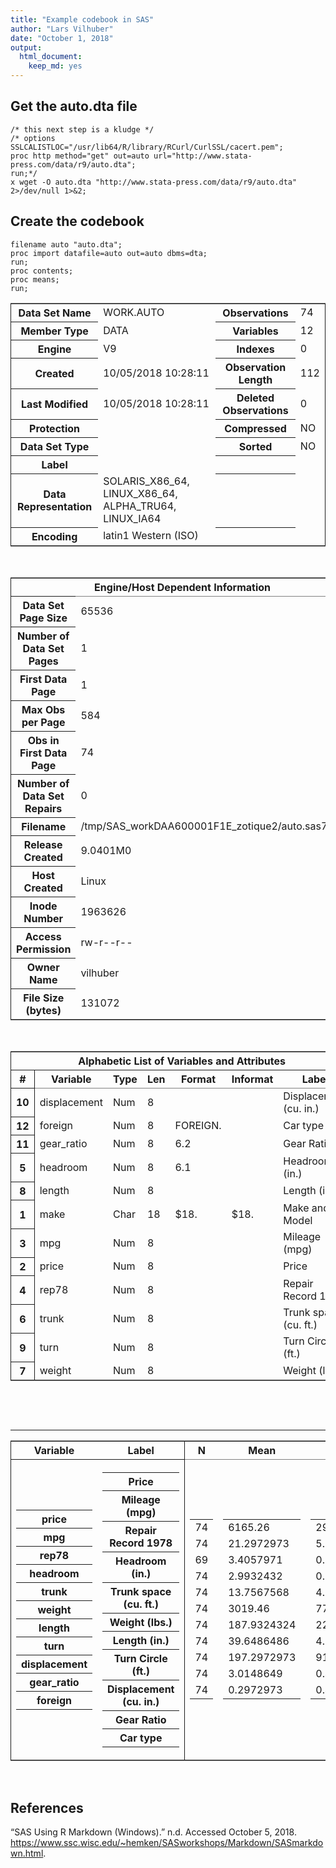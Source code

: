 ```yaml
---
title: "Example codebook in SAS"
author: "Lars Vilhuber"
date: "October 1, 2018"
output:
  html_document:
    keep_md: yes
---
```






## Get the auto.dta file

```sashtml
/* this next step is a kludge */
/* options SSLCALISTLOC="/usr/lib64/R/library/RCurl/CurlSSL/cacert.pem";
proc http method="get" out=auto url="http://www.stata-press.com/data/r9/auto.dta";
run;*/
x wget -O auto.dta "http://www.stata-press.com/data/r9/auto.dta" 2>/dev/null 1>&2;

```

## Create the codebook

```sashtml
filename auto "auto.dta";
proc import datafile=auto out=auto dbms=dta;
run;
proc contents;
proc means;
run;

```


<div class="branch">
<a name="IDX"></a>
<div>
<!-- closes branch div -->
<!-- closes align="left" and its parent div -->
<div align="left">
<!--BEGINTABLE--><table class="table" cellspacing="0" cellpadding="7" rules="groups" frame="hsides" summary="Procedure Contents: Attributes">
<colgroup>
<col>
<col>
<col>
<col>
</colgroup>
<tbody>
<tr>
<th class="l rowheader" scope="row">Data Set Name</th>
<td class="l data">WORK.AUTO</td>
<th class="l rowheader" scope="row">Observations</th>
<td class="l data">74</td>
</tr>
<tr>
<th class="l rowheader" scope="row">Member Type</th>
<td class="l data">DATA</td>
<th class="l rowheader" scope="row">Variables</th>
<td class="l data">12</td>
</tr>
<tr>
<th class="l rowheader" scope="row">Engine</th>
<td class="l data">V9</td>
<th class="l rowheader" scope="row">Indexes</th>
<td class="l data">0</td>
</tr>
<tr>
<th class="l rowheader" scope="row">Created</th>
<td class="l data">10/05/2018 10:28:11</td>
<th class="l rowheader" scope="row">Observation Length</th>
<td class="l data">112</td>
</tr>
<tr>
<th class="l rowheader" scope="row">Last Modified</th>
<td class="l data">10/05/2018 10:28:11</td>
<th class="l rowheader" scope="row">Deleted Observations</th>
<td class="l data">0</td>
</tr>
<tr>
<th class="l rowheader" scope="row">Protection</th>
<td class="l data"> </td>
<th class="l rowheader" scope="row">Compressed</th>
<td class="l data">NO</td>
</tr>
<tr>
<th class="l rowheader" scope="row">Data Set Type</th>
<td class="l data"> </td>
<th class="l rowheader" scope="row">Sorted</th>
<td class="l data">NO</td>
</tr>
<tr>
<th class="l rowheader" scope="row">Label</th>
<td class="l data"> </td>
<th class="l rowheader" scope="row"> </th>
<td class="l data"> </td>
</tr>
<tr>
<th class="l rowheader" scope="row">Data Representation</th>
<td class="l data">SOLARIS_X86_64, LINUX_X86_64, ALPHA_TRU64, LINUX_IA64</td>
<th class="l rowheader" scope="row"> </th>
<td class="l data"> </td>
</tr>
<tr>
<th class="l rowheader" scope="row">Encoding</th>
<td class="l data">latin1  Western (ISO)</td>
<th class="l rowheader" scope="row"> </th>
<td class="l data"> </td>
</tr>
</tbody>
</table>
<!--ENDTABLE--></div>
</div>
<br>
<!-- closes align="left" and its parent div -->
<!-- closes branch div -->
<a name="IDX1"></a>
<div>
<div align="left">
<!--BEGINTABLE--><table class="table" cellspacing="0" cellpadding="7" rules="groups" frame="hsides" summary="Procedure Contents: Engine/Host Information">
<colgroup>
<col>
<col>
</colgroup>
<thead>
<tr>
<th class="c b header" colspan="2" scope="colgroup">Engine/Host Dependent Information</th>
</tr>
</thead>
<tbody>
<tr>
<th class="l rowheader" scope="row">Data Set Page Size</th>
<td class="l data">65536</td>
</tr>
<tr>
<th class="l rowheader" scope="row">Number of Data Set Pages</th>
<td class="l data">1</td>
</tr>
<tr>
<th class="l rowheader" scope="row">First Data Page</th>
<td class="l data">1</td>
</tr>
<tr>
<th class="l rowheader" scope="row">Max Obs per Page</th>
<td class="l data">584</td>
</tr>
<tr>
<th class="l rowheader" scope="row">Obs in First Data Page</th>
<td class="l data">74</td>
</tr>
<tr>
<th class="l rowheader" scope="row">Number of Data Set Repairs</th>
<td class="l data">0</td>
</tr>
<tr>
<th class="l rowheader" scope="row">Filename</th>
<td class="l data">/tmp/SAS_workDAA600001F1E_zotique2/auto.sas7bdat</td>
</tr>
<tr>
<th class="l rowheader" scope="row">Release Created</th>
<td class="l data">9.0401M0</td>
</tr>
<tr>
<th class="l rowheader" scope="row">Host Created</th>
<td class="l data">Linux</td>
</tr>
<tr>
<th class="l rowheader" scope="row">Inode Number</th>
<td class="l data">1963626</td>
</tr>
<tr>
<th class="l rowheader" scope="row">Access Permission</th>
<td class="l data">rw-r--r--</td>
</tr>
<tr>
<th class="l rowheader" scope="row">Owner Name</th>
<td class="l data">vilhuber</td>
</tr>
<tr>
<th class="l rowheader" scope="row">File Size (bytes)</th>
<td class="l data">131072</td>
</tr>
</tbody>
</table>
<!--ENDTABLE--></div>
</div>
<br>
<!-- closes align="left" and its parent div -->
<!-- closes branch div -->
<a name="IDX2"></a>
<div>
<div align="left">
<!--BEGINTABLE--><table class="table" cellspacing="0" cellpadding="7" rules="groups" frame="hsides" summary="Procedure Contents: Variables">
<colgroup>
<col>
</colgroup>
<colgroup>
<col>
<col>
<col>
<col>
<col>
<col>
</colgroup>
<thead>
<tr>
<th class="c b header" colspan="7" scope="colgroup">Alphabetic List of Variables and Attributes</th>
</tr>
<tr>
<th class="r b header" scope="col">#</th>
<th class="l b header" scope="col">Variable</th>
<th class="l b header" scope="col">Type</th>
<th class="r b header" scope="col">Len</th>
<th class="l b header" scope="col">Format</th>
<th class="l b header" scope="col">Informat</th>
<th class="l b header" scope="col">Label</th>
</tr>
</thead>
<tbody>
<tr>
<th class="r rowheader" scope="row">10</th>
<td class="l data">displacement</td>
<td class="l data">Num</td>
<td class="r data">8</td>
<td class="l data"> </td>
<td class="l data"> </td>
<td class="l data">Displacement (cu. in.)</td>
</tr>
<tr>
<th class="r rowheader" scope="row">12</th>
<td class="l data">foreign</td>
<td class="l data">Num</td>
<td class="r data">8</td>
<td class="l data">FOREIGN.</td>
<td class="l data"> </td>
<td class="l data">Car type</td>
</tr>
<tr>
<th class="r rowheader" scope="row">11</th>
<td class="l data">gear_ratio</td>
<td class="l data">Num</td>
<td class="r data">8</td>
<td class="l data">6.2</td>
<td class="l data"> </td>
<td class="l data">Gear Ratio</td>
</tr>
<tr>
<th class="r rowheader" scope="row">5</th>
<td class="l data">headroom</td>
<td class="l data">Num</td>
<td class="r data">8</td>
<td class="l data">6.1</td>
<td class="l data"> </td>
<td class="l data">Headroom (in.)</td>
</tr>
<tr>
<th class="r rowheader" scope="row">8</th>
<td class="l data">length</td>
<td class="l data">Num</td>
<td class="r data">8</td>
<td class="l data"> </td>
<td class="l data"> </td>
<td class="l data">Length (in.)</td>
</tr>
<tr>
<th class="r rowheader" scope="row">1</th>
<td class="l data">make</td>
<td class="l data">Char</td>
<td class="r data">18</td>
<td class="l data">$18.</td>
<td class="l data">$18.</td>
<td class="l data">Make and Model</td>
</tr>
<tr>
<th class="r rowheader" scope="row">3</th>
<td class="l data">mpg</td>
<td class="l data">Num</td>
<td class="r data">8</td>
<td class="l data"> </td>
<td class="l data"> </td>
<td class="l data">Mileage (mpg)</td>
</tr>
<tr>
<th class="r rowheader" scope="row">2</th>
<td class="l data">price</td>
<td class="l data">Num</td>
<td class="r data">8</td>
<td class="l data"> </td>
<td class="l data"> </td>
<td class="l data">Price</td>
</tr>
<tr>
<th class="r rowheader" scope="row">4</th>
<td class="l data">rep78</td>
<td class="l data">Num</td>
<td class="r data">8</td>
<td class="l data"> </td>
<td class="l data"> </td>
<td class="l data">Repair Record 1978</td>
</tr>
<tr>
<th class="r rowheader" scope="row">6</th>
<td class="l data">trunk</td>
<td class="l data">Num</td>
<td class="r data">8</td>
<td class="l data"> </td>
<td class="l data"> </td>
<td class="l data">Trunk space (cu. ft.)</td>
</tr>
<tr>
<th class="r rowheader" scope="row">9</th>
<td class="l data">turn</td>
<td class="l data">Num</td>
<td class="r data">8</td>
<td class="l data"> </td>
<td class="l data"> </td>
<td class="l data">Turn Circle (ft.)</td>
</tr>
<tr>
<th class="r rowheader" scope="row">7</th>
<td class="l data">weight</td>
<td class="l data">Num</td>
<td class="r data">8</td>
<td class="l data"> </td>
<td class="l data"> </td>
<td class="l data">Weight (lbs.)</td>
</tr>
</tbody>
</table>
<!--ENDTABLE--></div>
</div>
<br>
<!-- closes align="left" and its parent div -->
<!-- closes branch div -->
</div>
<div class="branch">
<p style="page-break-after: always;"><br/></p><hr size="3"/>
<a name="IDX3"></a>
<div>
<div align="left">
<!--BEGINTABLE--><table class="table" cellspacing="0" cellpadding="7" rules="groups" frame="hsides" summary="Procedure Means: Summary statistics">
<colgroup>
<col>
<col>
</colgroup>
<colgroup>
<col>
<col>
<col>
<col>
<col>
</colgroup>
<thead>
<tr>
<th class="l b header" scope="col">Variable</th>
<th class="l b header" scope="col">Label</th>
<th class="r b header" scope="col">N</th>
<th class="r b header" scope="col">Mean</th>
<th class="r b header" scope="col">Std Dev</th>
<th class="r b header" scope="col">Minimum</th>
<th class="r b header" scope="col">Maximum</th>
</tr>
</thead>
<tbody>
<tr>
<th class="l stacked_cell data"><table width="100%" border="0" cellpadding="7" cellspacing="0">
<tr>
<th class="l data top_stacked_value">price</th>
</tr>
<tr>
<th class="l data middle_stacked_value">mpg</th>
</tr>
<tr>
<th class="l data middle_stacked_value">rep78</th>
</tr>
<tr>
<th class="l data middle_stacked_value">headroom</th>
</tr>
<tr>
<th class="l data middle_stacked_value">trunk</th>
</tr>
<tr>
<th class="l data middle_stacked_value">weight</th>
</tr>
<tr>
<th class="l data middle_stacked_value">length</th>
</tr>
<tr>
<th class="l data middle_stacked_value">turn</th>
</tr>
<tr>
<th class="l data middle_stacked_value">displacement</th>
</tr>
<tr>
<th class="l data middle_stacked_value">gear_ratio</th>
</tr>
<tr>
<th class="l data bottom_stacked_value">foreign</th>
</tr>
</table></th>
<th class="l stacked_cell data"><table width="100%" border="0" cellpadding="7" cellspacing="0">
<tr>
<th class="l data top_stacked_value">Price</th>
</tr>
<tr>
<th class="l data middle_stacked_value">Mileage (mpg)</th>
</tr>
<tr>
<th class="l data middle_stacked_value">Repair Record 1978</th>
</tr>
<tr>
<th class="l data middle_stacked_value">Headroom (in.)</th>
</tr>
<tr>
<th class="l data middle_stacked_value">Trunk space (cu. ft.)</th>
</tr>
<tr>
<th class="l data middle_stacked_value">Weight (lbs.)</th>
</tr>
<tr>
<th class="l data middle_stacked_value">Length (in.)</th>
</tr>
<tr>
<th class="l data middle_stacked_value">Turn Circle (ft.)</th>
</tr>
<tr>
<th class="l data middle_stacked_value">Displacement (cu. in.)</th>
</tr>
<tr>
<th class="l data middle_stacked_value">Gear Ratio</th>
</tr>
<tr>
<th class="l data bottom_stacked_value">Car type</th>
</tr>
</table></th>
<td class="r stacked_cell data"><table width="100%" border="0" cellpadding="7" cellspacing="0">
<tr>
<td class="r data top_stacked_value">74</td>
</tr>
<tr>
<td class="r data middle_stacked_value">74</td>
</tr>
<tr>
<td class="r data middle_stacked_value">69</td>
</tr>
<tr>
<td class="r data middle_stacked_value">74</td>
</tr>
<tr>
<td class="r data middle_stacked_value">74</td>
</tr>
<tr>
<td class="r data middle_stacked_value">74</td>
</tr>
<tr>
<td class="r data middle_stacked_value">74</td>
</tr>
<tr>
<td class="r data middle_stacked_value">74</td>
</tr>
<tr>
<td class="r data middle_stacked_value">74</td>
</tr>
<tr>
<td class="r data middle_stacked_value">74</td>
</tr>
<tr>
<td class="r data bottom_stacked_value">74</td>
</tr>
</table></td>
<td class="r stacked_cell data"><table width="100%" border="0" cellpadding="7" cellspacing="0">
<tr>
<td class="r data top_stacked_value">6165.26</td>
</tr>
<tr>
<td class="r data middle_stacked_value">21.2972973</td>
</tr>
<tr>
<td class="r data middle_stacked_value">3.4057971</td>
</tr>
<tr>
<td class="r data middle_stacked_value">2.9932432</td>
</tr>
<tr>
<td class="r data middle_stacked_value">13.7567568</td>
</tr>
<tr>
<td class="r data middle_stacked_value">3019.46</td>
</tr>
<tr>
<td class="r data middle_stacked_value">187.9324324</td>
</tr>
<tr>
<td class="r data middle_stacked_value">39.6486486</td>
</tr>
<tr>
<td class="r data middle_stacked_value">197.2972973</td>
</tr>
<tr>
<td class="r data middle_stacked_value">3.0148649</td>
</tr>
<tr>
<td class="r data bottom_stacked_value">0.2972973</td>
</tr>
</table></td>
<td class="r stacked_cell data"><table width="100%" border="0" cellpadding="7" cellspacing="0">
<tr>
<td class="r data top_stacked_value">2949.50</td>
</tr>
<tr>
<td class="r data middle_stacked_value">5.7855032</td>
</tr>
<tr>
<td class="r data middle_stacked_value">0.9899323</td>
</tr>
<tr>
<td class="r data middle_stacked_value">0.8459948</td>
</tr>
<tr>
<td class="r data middle_stacked_value">4.2774042</td>
</tr>
<tr>
<td class="r data middle_stacked_value">777.1935671</td>
</tr>
<tr>
<td class="r data middle_stacked_value">22.2663399</td>
</tr>
<tr>
<td class="r data middle_stacked_value">4.3993537</td>
</tr>
<tr>
<td class="r data middle_stacked_value">91.8372190</td>
</tr>
<tr>
<td class="r data middle_stacked_value">0.4562871</td>
</tr>
<tr>
<td class="r data bottom_stacked_value">0.4601885</td>
</tr>
</table></td>
<td class="r stacked_cell data"><table width="100%" border="0" cellpadding="7" cellspacing="0">
<tr>
<td class="r data top_stacked_value">3291.00</td>
</tr>
<tr>
<td class="r data middle_stacked_value">12.0000000</td>
</tr>
<tr>
<td class="r data middle_stacked_value">1.0000000</td>
</tr>
<tr>
<td class="r data middle_stacked_value">1.5000000</td>
</tr>
<tr>
<td class="r data middle_stacked_value">5.0000000</td>
</tr>
<tr>
<td class="r data middle_stacked_value">1760.00</td>
</tr>
<tr>
<td class="r data middle_stacked_value">142.0000000</td>
</tr>
<tr>
<td class="r data middle_stacked_value">31.0000000</td>
</tr>
<tr>
<td class="r data middle_stacked_value">79.0000000</td>
</tr>
<tr>
<td class="r data middle_stacked_value">2.1900001</td>
</tr>
<tr>
<td class="r data bottom_stacked_value">0</td>
</tr>
</table></td>
<td class="r stacked_cell data"><table width="100%" border="0" cellpadding="7" cellspacing="0">
<tr>
<td class="r data top_stacked_value">15906.00</td>
</tr>
<tr>
<td class="r data middle_stacked_value">41.0000000</td>
</tr>
<tr>
<td class="r data middle_stacked_value">5.0000000</td>
</tr>
<tr>
<td class="r data middle_stacked_value">5.0000000</td>
</tr>
<tr>
<td class="r data middle_stacked_value">23.0000000</td>
</tr>
<tr>
<td class="r data middle_stacked_value">4840.00</td>
</tr>
<tr>
<td class="r data middle_stacked_value">233.0000000</td>
</tr>
<tr>
<td class="r data middle_stacked_value">51.0000000</td>
</tr>
<tr>
<td class="r data middle_stacked_value">425.0000000</td>
</tr>
<tr>
<td class="r data middle_stacked_value">3.8900001</td>
</tr>
<tr>
<td class="r data bottom_stacked_value">1.0000000</td>
</tr>
</table></td>
</tr>
</tbody>
</table>
<!--ENDTABLE--></div>
</div>
<br>
<!-- closes align="left" and its parent div -->
<!-- closes branch div -->
</div>

## References
 “SAS Using R Markdown (Windows).” n.d. Accessed October 5, 2018. https://www.ssc.wisc.edu/~hemken/SASworkshops/Markdown/SASmarkdown.html.
